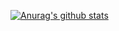 [![Anurag's github stats](https://github-readme-stats.vercel.app/api?username=dimikara&show_icons=true&theme=radical)](https://github.com/anuraghazra/github-readme-stats)
